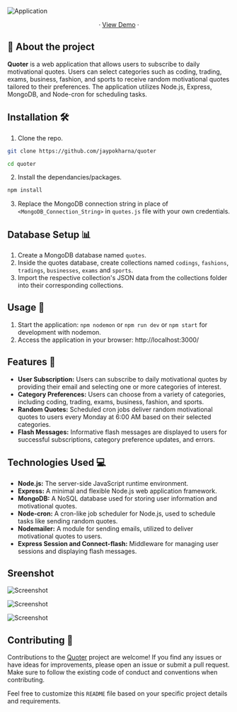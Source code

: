 ![Application](https://socialify.git.ci/jaypokharna/quoter/image?font=Bitter&language=1&name=1&owner=1&pattern=Charlie%20Brown&theme=Dark)
<p align="center"> · <a href="https://tame-gold-deer-coat.cyclic.app/">View Demo</a> · </p>

## 📝 About the project

<b>Quoter</b> is a web application that allows users to subscribe to daily motivational quotes. Users can select categories such as coding, trading, exams, business, fashion, and sports to receive random motivational quotes tailored to their preferences. The application utilizes Node.js, Express, MongoDB, and Node-cron for scheduling tasks.
 
## Installation 🛠️

1. Clone the repo.

```bash
git clone https://github.com/jaypokharna/quoter

cd quoter
```
2. Install the dependancies/packages.

```bash
npm install
```
3. Replace the MongoDB connection string in place of `<MongoDB_Connection_String>` in `quotes.js` file with your own credentials.

## Database Setup 📊

1. Create a MongoDB database named `quotes`.
2. Inside the quotes database, create collections named `codings`, `fashions`, `tradings`, `businesses`, `exams` and `sports`.
3. Import the respective collection's JSON data from the collections folder into their corresponding collections.

## Usage 🚀

1. Start the application: `npm nodemon` or `npm run dev` or `npm start` for development with nodemon.
2. Access the application in your browser: http://localhost:3000/

## Features 🌟
- <b>User Subscription:</b> Users can subscribe to daily motivational quotes by providing their email and selecting one or more categories of interest.
- <b>Category Preferences:</b> Users can choose from a variety of categories, including coding, trading, exams, business, fashion, and sports.
- <b>Random Quotes:</b> Scheduled cron jobs deliver random motivational quotes to users every Monday at 6:00 AM based on their selected categories.
- <b>Flash Messages:</b> Informative flash messages are displayed to users for successful subscriptions, category preference updates, and errors.

## Technologies Used 💻

- <b>Node.js:</b> The server-side JavaScript runtime environment.
- <b>Express:</b> A minimal and flexible Node.js web application framework.
- <b>MongoDB:</b> A NoSQL database used for storing user information and motivational quotes.
- <b>Node-cron:</b> A cron-like job scheduler for Node.js, used to schedule tasks like sending random quotes.
- <b>Nodemailer:</b> A module for sending emails, utilized to deliver motivational quotes to users.
- <b>Express Session and Connect-flash:</b> Middleware for managing user sessions and displaying flash messages.

## Sreenshot

![Screenshot](https://github.com/jaypokharna/quoter/assets/105444251/112b782b-8c0b-43fd-92d7-a1371b9ca485)

![Screenshot](https://github.com/jaypokharna/quoter/assets/105444251/f04322cd-275e-4ee5-a084-7341e2a0db42)

![Screenshot](https://github.com/jaypokharna/quoter/assets/105444251/b03129d7-8522-4040-a777-6c76b0b5d872)

## Contributing 🤝

Contributions to the <a href="https://github.com/jaypokharna/quoter" >Quoter</a> project are welcome! If you find any issues or have ideas for improvements, please open an issue or submit a pull request. Make sure to follow the existing code of conduct and conventions when contributing.

Feel free to customize this `README` file based on your specific project details and requirements.





